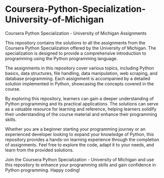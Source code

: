 # Coursera-Python-Specialization-University-of-Michigan
Coursera Python Specialization - University of Michigan Assignments

This repository contains the solutions to all the assignments from the Coursera Python Specialization offered by the University of Michigan. The specialization is designed to provide a comprehensive introduction to programming using the Python programming language.

The assignments in this repository cover various topics, including Python basics, data structures, file handling, data manipulation, web scraping, and database programming. Each assignment is accompanied by a detailed solution implemented in Python, showcasing the concepts covered in the course.

By exploring this repository, learners can gain a deeper understanding of Python programming and its practical applications. The solutions can serve as a valuable resource for learning and reference, helping learners solidify their understanding of the course material and enhance their programming skills.

Whether you are a beginner starting your programming journey or an experienced developer looking to expand your knowledge of Python, this repository provides a hands-on learning experience through the completion of assignments. Feel free to explore the code, adapt it to your needs, and learn from the provided solutions.

Join the Coursera Python Specialization - University of Michigan and use this repository to enhance your programming skills and gain confidence in Python programming. Happy coding!





